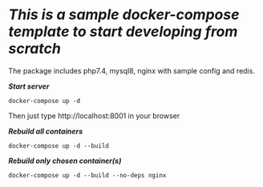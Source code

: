 ***This is a sample docker-compose template to start developing from scratch***
==================

The package includes php7.4, mysql8, nginx with sample config and redis.

***Start server***

`docker-compose up -d`

Then just type http://localhost:8001 in your browser

***Rebuild all containers***

`docker-compose up -d --build`

***Rebuild only chosen container(s)***

`docker-compose up -d --build --no-deps nginx`